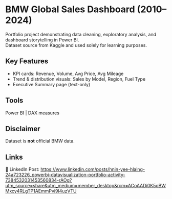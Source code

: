 # BMW Global Sales Dashboard (2010–2024)

Portfolio project demonstrating data cleaning, exploratory analysis, and dashboard storytelling in Power BI.  
Dataset source from Kaggle and used solely for learning purposes.

## Key Features
- KPI cards: Revenue, Volume, Avg Price, Avg Mileage  
- Trend & distribution visuals: Sales by Model, Region, Fuel Type
- Executive Summary page (text-only)

## Tools
Power BI | DAX measures

## Disclaimer
Dataset is **not** official BMW data.

## Links
🔗 LinkedIn Post: https://www.linkedin.com/posts/hnin-yee-hlaing-24a723226_powerbi-datavisualization-portfolio-activity-7384532031453560834-rAOg?utm_source=share&utm_medium=member_desktop&rcm=ACoAADi0K5oBWMxcy4RLgTP1AEmmPvi9I4uzVTU
